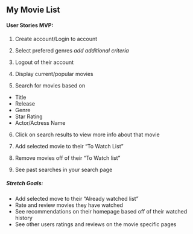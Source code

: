 ## My Movie List

#### User Stories MVP:
1.  Create account/Login to account 

2. Select prefered genres 
*add additional criteria*

3. Logout of their account

4. Display current/popular movies

5. Search for movies based on
* Title
* Release
* Genre
* Star Rating
* Actor/Actress Name

6. Click on search results to view more info about that movie

7. Add selected movie to their “To Watch List”

8. Remove movies off of their “To Watch list”

9. See past searches in your search page

##### Stretch Goals:

* Add selected move to their “Already watched list”
* Rate and review movies they have watched
* See recommendations on their homepage based off of their watched history
* See other users ratings and reviews on the movie specific pages
 